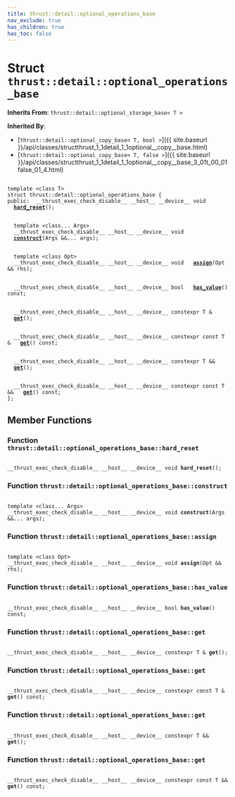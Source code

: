 ```yaml
---
title: thrust::detail::optional_operations_base
nav_exclude: true
has_children: true
has_toc: false
---
```


# Struct `thrust::detail::optional_operations_base`

**Inherits From**:
`thrust::detail::optional_storage_base< T >`

**Inherited By**:
* [`thrust::detail::optional_copy_base< T, bool >`]({{ site.baseurl }}/api/classes/structthrust_1_1detail_1_1optional__copy__base.html)
* [`thrust::detail::optional_copy_base< T, false >`]({{ site.baseurl }}/api/classes/structthrust_1_1detail_1_1optional__copy__base_3_01t_00_01false_01_4.html)

<code class="doxybook">
<span>template &lt;class T&gt;</span>
<span>struct thrust::detail::optional&#95;operations&#95;base {</span>
<span>public:</span><span>&nbsp;&nbsp;__thrust_exec_check_disable__ __host__ __device__ void </span><span>&nbsp;&nbsp;<b><a href="{{ site.baseurl }}/api/classes/structthrust_1_1detail_1_1optional__operations__base.html#function-hard-reset">hard&#95;reset</a></b>();</span>
<br>
<span>&nbsp;&nbsp;template &lt;class... Args&gt;</span>
<span>&nbsp;&nbsp;__thrust_exec_check_disable__ __host__ __device__ void </span><span>&nbsp;&nbsp;<b><a href="{{ site.baseurl }}/api/classes/structthrust_1_1detail_1_1optional__operations__base.html#function-construct">construct</a></b>(Args &&... args);</span>
<br>
<span>&nbsp;&nbsp;template &lt;class Opt&gt;</span>
<span>&nbsp;&nbsp;__thrust_exec_check_disable__ __host__ __device__ void </span><span>&nbsp;&nbsp;<b><a href="{{ site.baseurl }}/api/classes/structthrust_1_1detail_1_1optional__operations__base.html#function-assign">assign</a></b>(Opt && rhs);</span>
<br>
<span>&nbsp;&nbsp;__thrust_exec_check_disable__ __host__ __device__ bool </span><span>&nbsp;&nbsp;<b><a href="{{ site.baseurl }}/api/classes/structthrust_1_1detail_1_1optional__operations__base.html#function-has-value">has&#95;value</a></b>() const;</span>
<br>
<span>&nbsp;&nbsp;__thrust_exec_check_disable__ __host__ __device__ constexpr T & </span><span>&nbsp;&nbsp;<b><a href="{{ site.baseurl }}/api/classes/structthrust_1_1detail_1_1optional__operations__base.html#function-get">get</a></b>();</span>
<br>
<span>&nbsp;&nbsp;__thrust_exec_check_disable__ __host__ __device__ constexpr const T & </span><span>&nbsp;&nbsp;<b><a href="{{ site.baseurl }}/api/classes/structthrust_1_1detail_1_1optional__operations__base.html#function-get">get</a></b>() const;</span>
<br>
<span>&nbsp;&nbsp;__thrust_exec_check_disable__ __host__ __device__ constexpr T && </span><span>&nbsp;&nbsp;<b><a href="{{ site.baseurl }}/api/classes/structthrust_1_1detail_1_1optional__operations__base.html#function-get">get</a></b>();</span>
<br>
<span>&nbsp;&nbsp;__thrust_exec_check_disable__ __host__ __device__ constexpr const T && </span><span>&nbsp;&nbsp;<b><a href="{{ site.baseurl }}/api/classes/structthrust_1_1detail_1_1optional__operations__base.html#function-get">get</a></b>() const;</span>
<span>};</span>
</code>

## Member Functions

<h3 id="function-hard-reset">
Function <code>thrust::detail::optional&#95;operations&#95;base::hard&#95;reset</code>
</h3>

<code class="doxybook">
<span>__thrust_exec_check_disable__ __host__ __device__ void </span><span><b>hard_reset</b>();</span></code>
<h3 id="function-construct">
Function <code>thrust::detail::optional&#95;operations&#95;base::construct</code>
</h3>

<code class="doxybook">
<span>template &lt;class... Args&gt;</span>
<span>__thrust_exec_check_disable__ __host__ __device__ void </span><span><b>construct</b>(Args &&... args);</span></code>
<h3 id="function-assign">
Function <code>thrust::detail::optional&#95;operations&#95;base::assign</code>
</h3>

<code class="doxybook">
<span>template &lt;class Opt&gt;</span>
<span>__thrust_exec_check_disable__ __host__ __device__ void </span><span><b>assign</b>(Opt && rhs);</span></code>
<h3 id="function-has-value">
Function <code>thrust::detail::optional&#95;operations&#95;base::has&#95;value</code>
</h3>

<code class="doxybook">
<span>__thrust_exec_check_disable__ __host__ __device__ bool </span><span><b>has_value</b>() const;</span></code>
<h3 id="function-get">
Function <code>thrust::detail::optional&#95;operations&#95;base::get</code>
</h3>

<code class="doxybook">
<span>__thrust_exec_check_disable__ __host__ __device__ constexpr T & </span><span><b>get</b>();</span></code>
<h3 id="function-get">
Function <code>thrust::detail::optional&#95;operations&#95;base::get</code>
</h3>

<code class="doxybook">
<span>__thrust_exec_check_disable__ __host__ __device__ constexpr const T & </span><span><b>get</b>() const;</span></code>
<h3 id="function-get">
Function <code>thrust::detail::optional&#95;operations&#95;base::get</code>
</h3>

<code class="doxybook">
<span>__thrust_exec_check_disable__ __host__ __device__ constexpr T && </span><span><b>get</b>();</span></code>
<h3 id="function-get">
Function <code>thrust::detail::optional&#95;operations&#95;base::get</code>
</h3>

<code class="doxybook">
<span>__thrust_exec_check_disable__ __host__ __device__ constexpr const T && </span><span><b>get</b>() const;</span></code>

